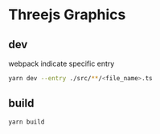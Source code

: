# Threejs Graphics

## dev

webpack indicate specific entry

```sh
yarn dev --entry ./src/**/<file_name>.ts
```

## build

```sh
yarn build
```
